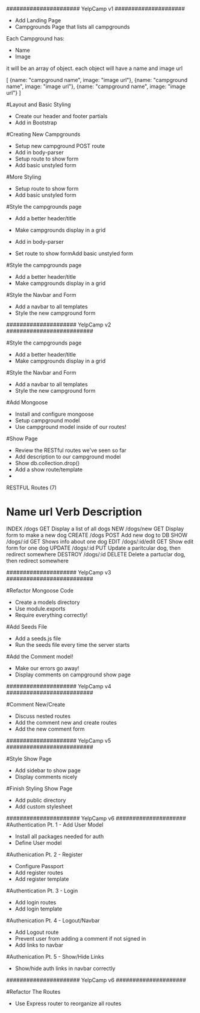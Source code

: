 ###################### YelpCamp v1 #####################

* Add Landing Page
* Campgrounds Page that lists all campgrounds

Each Campground has:
* Name
* Image

it will be an array of object. each object will have a name and image url

[
    {name: "campground name", image: "image url"},
    {name: "campground name", image: "image url"},
    {name: "campground name", image: "image url"}
]

#Layout and Basic Styling
* Create our header and footer partials
* Add in Bootstrap

#Creating New Campgrounds

* Setup new campground POST route
* Add in body-parser
* Setup route to show form
* Add basic unstyled form


#More Styling
* Setup route to show form
* Add basic unstyled form

#Style the campgrounds page
* Add a better header/title
* Make campgrounds display in a grid


* Add in body-parser
* Set route to show formAdd basic unstyled form

#Style the campgrounds page
* Add a better header/title
* Make campgrounds display in a grid

#Style the Navbar and Form
* Add a navbar to all templates
* Style the new campground form

##################### YelpCamp v2 ##########################

#Style the campgrounds page
* Add a better header/title
* Make campgrounds display in a grid

#Style the Navbar and Form
* Add a navbar to all templates
* Style the new campground form

#Add Mongoose
* Install and configure mongoose
* Setup campground model
* Use campground model inside of our routes!

#Show Page
* Review the RESTful routes we've seen so far
* Add description to our campground model
* Show db.collection.drop()
* Add a show route/template
* 

RESTFUL Routes (7)

Name       url        Verb         Description
===================================================
INDEX    /dogs          GET    Display a list of all dogs
NEW      /dogs/new      GET    Display form to make a new dog
CREATE   /dogs          POST   Add new dog to DB
SHOW     /dogs/:id      GET    Shows info about one dog
EDIT     /dogs/:id/edit GET    Show edit form for one dog
UPDATE   /dogs/:id      PUT    Update a paritcular dog, then redirect somewhere
DESTROY  /dogs/:id      DELETE Delete a partuclar dog, then redirect somewhere


##################### YelpCamp v3 ##########################

#Refactor Mongoose Code
* Create a models directory
* Use module.exports
* Require everything correctly!


#Add Seeds File
* Add a seeds.js file
* Run the seeds file every time the server starts


#Add the Comment model!
* Make our errors go away!
* Display comments on campground show page


##################### YelpCamp v4 ##########################


#Comment New/Create
* Discuss nested routes
* Add the comment new and create routes
* Add the new comment form


##################### YelpCamp v5 ##########################

#Style Show Page
* Add sidebar to show page
* Display comments nicely

#Finish Styling Show Page
* Add public directory
* Add custom stylesheet

###################### YelpCamp v6 #####################
#Authentication Pt. 1 - Add User Model
* Install all packages needed for auth
* Define User model

#Authenication Pt. 2 - Register
* Configure Passport
* Add register routes 
* Add register template

#Authentication Pt. 3 - Login
* Add login routes
* Add login template

#Authenication Pt. 4 - Logout/Navbar
* Add Logout route
* Prevent user from adding a comment if not signed in 
* Add links to navbar

#Authenication Pt. 5 - Show/Hide Links
* Show/hide auth links in navbar correctly


###################### YelpCamp v6 #####################

#Refactor The Routes
* Use Express router to reorganize all routes
